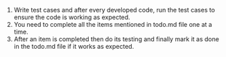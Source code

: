 1. Write test cases and after every developed code, run the test cases to ensure the code is working as expected.
2. You need to complete all the items mentioned in todo.md file one at a time.
3. After an item is completed then do its testing and finally mark it as done in the todo.md file if it works as expected.